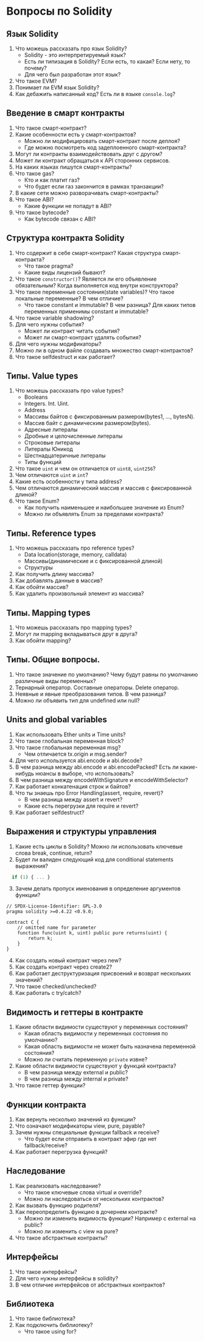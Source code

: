 # Вопросы по Solidity

## Язык Solidity

1. Что можешь рассказать про язык Solidity?
    - Solidity - это интерпретируемый язык?
    - Есть ли типизация в Solidity? Если есть, то какая? Если нету, то почему?
    - Для чего был разработан этот язык?
2. Что такое EVM?
3. Понимает ли EVM язык Solidity?
4. Как дебажить написанный код? Есть ли в языке `console.log`?

## Введение в смарт контракты

1. Что такое смарт-контракт?
2. Какие особенности есть у смарт-контрактов?
    - Можно ли модифицировать смарт-контракт после деплоя?
    - Где можно посмотреть код задеплоенного смарт-контракта?
3. Могут ли контракты взаимодействовать друг с другом?
4. Может ли контракт обращаться к API сторонних сервисов.
5. На каких языках пишутся смарт-контракты?
6. Что такое gas?
    - Кто и как платит газ?
    - Что будет если газ закончится в рамках транзакции?
7. В какие сети можно разворачивать смарт-контракты?
8. Что такое ABI?
    - Какие функции не попадут в ABI?
9. Что такое bytecode?
    - Как bytecode связан с ABI?

## Структура контракта Solidity

1. Что содержит в себе смарт-контракт? Какая структура смарт-контракта?
    - Что такое pragma?
    - Какие виды лицензий бывают?
2. Что такое `constructor()`? Является ли его объявление обязательным? Когда выполняется код внутри конструктора?
3. Что такое переменные состояния(state variables)? Что такое локальные переменные? В чем отличие?
    - Что такое constant и immutable? В чем разница? Для каких типов переменных применимы constant и immutable?
4. Что такое variable shadowing?
5. Для чего нужны события?
    - Может ли контракт читать события?
    - Может ли смарт-контракт удалять события?
6. Для чего нужны модификаторы?
7. Можно ли в одном файле создавать множество смарт-контрактов?
8. Что такое selfdestruct и как работает?

## Типы. Value types

1. Что можешь рассказать про value types?
    - Booleans
    - Integers. Int. Uint.
    - Address
    - Массивы байтов с фиксированным размером(bytes1, …, bytesN).
    - Массив байт c динамическим размером(bytes).
    - Адресные литералы
    - Дробные и целочисленные литералы
    - Строковые литералы
    - Литералы Юникод
    - Шестнадцатеричные литералы
    - Типы функций
2. Что такое `uint` и чем он отличается от `uint8`, `uint256`?
3. Чем отличаются `uint` и `int`?
4. Какие есть особенности у типа address?
5. Чем отличаются динамический массив и массив с фиксированной длиной?
6. Что такое Enum?
    - Как получить наименьшее и наибольшее значение из Enum?
    - Можно ли объявлять Enum за пределами контракта?

## Типы. Reference types

1. Что можешь рассказать про reference types?
    - Data location(storage, memory, calldata)
    - Массивы(динамические и с фиксированной длиной)
    - Структуры
2. Как получить длину массива?
3. Как добавлять данные в массив?
4. Как обойти массив?
5. Как удалить произвольный элемент из массива?

## Типы. Mapping types

1. Что можешь рассказать про mapping types?
2. Могут ли mapping вкладываться друг в друга?
3. Как обойти mapping?

## Типы. Общие вопросы.

1. Что такое значение по умолчанию? Чему будут равны по умолчанию различные виды переменных?
2. Тернарный оператор. Составные операторы. Delete оператор.
3. Неявные и явные преобразования типов. В чем разница?
4. Можно ли объявить тип для undefined или null?

## Units and global variables

1. Как использовать Ether units и Time units?
2. Что такое глобальная переменная block?
3. Что такое глобальная переменная msg?
    - Чем отличается tx.origin и msg.sender?
4. Для чего используется abi.encode и abi.decode?
5. В чем разница между abi.encode и abi.encodePacked? Есть ли какие-нибудь нюансы в выборе, что использовать?
6. В чем разница между encodeWithSignature и encodeWithSelector?
7. Как работает конкатенация строк и байтов?
8. Что ты знаешь про Error Handling(assert, require, revert)?
    - В чем разница между assert и revert?
    - Какие есть перегрузки для require и revert?
9. Как работает selfdestruct?

## Выражения и структуры управления

1. Какие есть циклы в Solidity? Можно ли использовать ключевые слова break, continue, return?
2. Будет ли валиден следующий код для conditional statements выражения?
```js
  if (1) { ... }
```
3. Зачем делать пропуск именования в определение аргументов функции?

``` solidity
// SPDX-License-Identifier: GPL-3.0
pragma solidity >=0.4.22 <0.9.0;

contract C {
    // omitted name for parameter
    function func(uint k, uint) public pure returns(uint) {
        return k;
    }
}
```

4. Как создать новый контракт через new?
5. Как создать контракт через create2?
6. Как работает деструктуризация присвоений и возврат нескольких значений?
7. Что такое checked/unchecked?
8. Как работать с try/catch?

## Видимость и геттеры в контракте

1. Какие области видимости существуют у переменных состояния?
    - Какая область видимости у переменных состояния по умолчанию?
    - Какая область видимости не может быть назначена переменной состояния?
    - Можно ли считать переменную `private` извне?
2. Какие области видимости существуют у функций контракта?
    - В чем разница между external и public?
    - В чем разница между internal и private?
3. Что такое геттер функции?

## Функции контракта

1. Как вернуть несколько значений из функции?
2. Что означают модификаторы view, pure, payable?
3. Зачем нужны специальные функции fallback и receive?
    - Что будет если отправить в контракт эфир где нет fallback/receive?
4. Как работает перегрузка функций?

## Наследование

1. Как реализовать наследование?
    - Что такое ключевые слова virtual и override?
    - Можно ли наследоваться от нескольких контрактов?
2. Как вызвать функцию родителя?
3. Как переопределить функцию в дочернем контракте?
    - Можно ли изменить видимость функции? Например с external на public?
    - Можно ли изменить с view на pure?
4. Что такое абстрактные контракты?

## Интерфейсы

1. Что такое интерфейсы?
2. Для чего нужны интерфейсы в solidity?
3. В чем отличие интерфейсов от абстрактных контрактов?

## Библиотека

1. Что такое библиотека?
2. Как подключить библиотеку?
    - Что такое using for?
